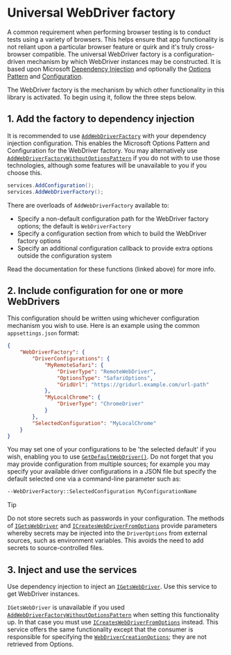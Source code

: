# Universal WebDriver factory

A common requirement when performing browser testing is to conduct tests using a variety of browsers.
This helps ensure that app functionality is not reliant upon a particular browser feature or quirk and it's truly cross-browser compatible.
The universal WebDriver factory is a configuration-driven mechanism by which WebDriver instances may be constructed.
It is based upon Microsoft [Dependency Injection] and optionally the [Options Pattern] and [Configuration].

The WebDriver factory is the mechanism by which other functionality in this library is activated.
To begin using it, follow the three steps below.

[Dependency Injection]: https://learn.microsoft.com/en-us/dotnet/core/extensions/dependency-injection
[Options Pattern]: https://learn.microsoft.com/en-us/dotnet/core/extensions/options
[Configuration]: https://learn.microsoft.com/en-us/dotnet/core/extensions/configuration

## 1. Add the factory to dependency injection

It is recommended to use [`AddWebDriverFactory`] with your dependency injection configuration.
This enables the Microsoft Options Pattern and Configuration for the WebDriver factory.
You may alternatively use [`AddWebDriverFactoryWithoutOptionsPattern`] if you do not with to use those technologies, although some features will be unavailable to you if you choose this.

```csharp
services.AddConfiguration();
services.AddWebDriverFactory();
```

There are overloads of `AddWebDriverFactory` available to:

* Specify a non-default configuration path for the WebDriver factory options; the default is `WebDriverFactory`
* Specify a configuration section from which to build the WebDriver factory options
* Specify an additional configuration callback to provide extra options outside the configuration system

Read the documentation for these functions (linked above) for more info.

[`AddWebDriverFactory`]: xref:CSF.Extensions.WebDriver.ServiceCollectionExtensions.AddWebDriverFactory(Microsoft.Extensions.DependencyInjection.IServiceCollection,System.String,System.Action{CSF.Extensions.WebDriver.Factories.WebDriverCreationOptionsCollection})
[`AddWebDriverFactoryWithoutOptionsPattern`]: xref:CSF.Extensions.WebDriver.ServiceCollectionExtensions.AddWebDriverFactoryWithoutOptionsPattern(Microsoft.Extensions.DependencyInjection.IServiceCollection)

## 2. Include configuration for one or more WebDrivers

This configuration should be written using whichever configuration mechanism you wish to use.
Here is an example using the common `appsettings.json` format:

```json
{
    "WebDriverFactory": {
        "DriverConfigurations": {
            "MyRemoteSafari": {
                "DriverType": "RemoteWebDriver",
                "OptionsType": "SafariOptions",
                "GridUrl": "https://gridurl.example.com/url-path"
            },
            "MyLocalChrome": {
                "DriverType": "ChromeDriver"
            }
        },
        "SelectedConfiguration": "MyLocalChrome"
    }
}
```

You may set one of your configurations to be 'the selected default' if you wish, enabling you to use [`GetDefaultWebDriver()`].
Do not forget that you may provide configuration from multiple sources; for example you may specify your available driver configurations in a JSON file but specify the default selected one via a command-line parameter such as:

```txt
--WebDriverFactory::SelectedConfiguration MyConfigurationName
```

> [!TIP]
> Do not store secrets such as passwords in your configuration.
> The methods of [`IGetsWebDriver`] and [`ICreatesWebDriverFromOptions`] provide parameters whereby secrets may be injected into the `DriverOptions` from external sources, such as environment variables.
> This avoids the need to add secrets to source-controlled files.

[`GetDefaultWebDriver()`]: xref:CSF.Extensions.WebDriver.IGetsWebDriver.GetDefaultWebDriver(System.Action{OpenQA.Selenium.DriverOptions})

## 3. Inject and use the services

Use dependency injection to inject an [`IGetsWebDriver`].
Use this service to get WebDriver instances.

`IGetsWebDriver` is unavailable if you used [`AddWebDriverFactoryWithoutOptionsPattern`] when setting this functionality up.
In that case you must use [`ICreatesWebDriverFromOptions`] instead.
This service offers the same functionality except that the consumer is responsible for specifying the [`WebDriverCreationOptions`]; they are not retrieved from Options.

[`IGetsWebDriver`]: xref:CSF.Extensions.WebDriver.IGetsWebDriver
[`ICreatesWebDriverFromOptions`]: xref:CSF.Extensions.WebDriver.Factories.ICreatesWebDriverFromOptions
[`WebDriverCreationOptions`]: xref:CSF.Extensions.WebDriver.Factories.WebDriverCreationOptions
